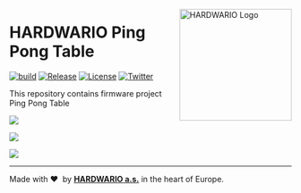 <a href="https://www.hardwario.com/"><img src="https://www.hardwario.com/ci/assets/hw-logo.svg" width="200" alt="HARDWARIO Logo" align="right"></a>

# HARDWARIO Ping Pong Table

[![build](https://github.com/hardwario/twr-ping-pong-table/actions/workflows/main.yml/badge.svg)](https://github.com/hardwario/twr-ping-pong-table/actions/workflows/main.yml)
[![Release](https://img.shields.io/github/release/bigclownlabs/bcf-ping-pong-table.svg)](https://github.com/bigclownlabs/bcf-ping-pong-table/releases)
[![License](https://img.shields.io/github/license/bigclownlabs/bcf-ping-pong-table.svg)](https://github.com/bigclownlabs/bcf-ping-pong-table/blob/master/LICENSE)
[![Twitter](https://img.shields.io/twitter/follow/hardwario_en.svg?style=social&label=Follow)](https://twitter.com/hardwario_en)

This repository contains firmware project Ping Pong Table

![](images/table.jpg)

![](images/table-button.jpg)

![](images/table-node.jpg)

---

Made with &#x2764;&nbsp; by [**HARDWARIO a.s.**](https://www.hardwario.com/) in the heart of Europe.
